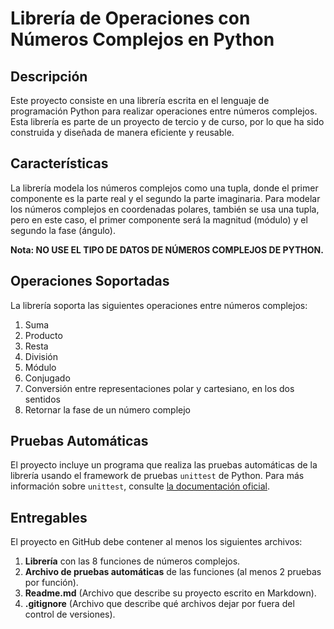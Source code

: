 # Librería de Operaciones con Números Complejos en Python

## Descripción
Este proyecto consiste en una librería escrita en el lenguaje de programación Python para realizar operaciones entre números complejos. Esta librería es parte de un proyecto de tercio y de curso, por lo que ha sido construida y diseñada de manera eficiente y reusable.

## Características
La librería modela los números complejos como una tupla, donde el primer componente es la parte real y el segundo la parte imaginaria. Para modelar los números complejos en coordenadas polares, también se usa una tupla, pero en este caso, el primer componente será la magnitud (módulo) y el segundo la fase (ángulo).

**Nota: NO USE EL TIPO DE DATOS DE NÚMEROS COMPLEJOS DE PYTHON.**

## Operaciones Soportadas
La librería soporta las siguientes operaciones entre números complejos:

1. Suma
2. Producto
3. Resta
4. División
5. Módulo
6. Conjugado
7. Conversión entre representaciones polar y cartesiano, en los dos sentidos
8. Retornar la fase de un número complejo

## Pruebas Automáticas
El proyecto incluye un programa que realiza las pruebas automáticas de la librería usando el framework de pruebas `unittest` de Python. Para más información sobre `unittest`, consulte [la documentación oficial](https://docs.python.org/3/library/unittest.html).

## Entregables
El proyecto en GitHub debe contener al menos los siguientes archivos:

1. **Librería** con las 8 funciones de números complejos.
2. **Archivo de pruebas automáticas** de las funciones (al menos 2 pruebas por función).
3. **Readme.md** (Archivo que describe su proyecto escrito en Markdown).
4. **.gitignore** (Archivo que describe qué archivos dejar por fuera del control de versiones).
